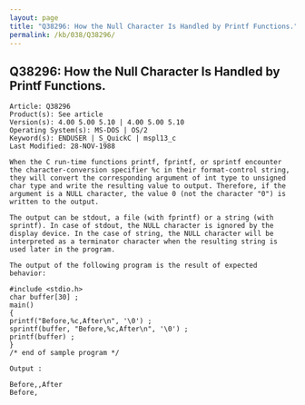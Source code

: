 ```yaml
---
layout: page
title: "Q38296: How the Null Character Is Handled by Printf Functions."
permalink: /kb/038/Q38296/
---
```


## Q38296: How the Null Character Is Handled by Printf Functions.

	Article: Q38296
	Product(s): See article
	Version(s): 4.00 5.00 5.10 | 4.00 5.00 5.10
	Operating System(s): MS-DOS | OS/2
	Keyword(s): ENDUSER | S_QuickC | mspl13_c
	Last Modified: 28-NOV-1988
	
	When the C run-time functions printf, fprintf, or sprintf encounter
	the character-conversion specifier %c in their format-control string,
	they will convert the corresponding argument of int type to unsigned
	char type and write the resulting value to output. Therefore, if the
	argument is a NULL character, the value 0 (not the character "0") is
	written to the output.
	
	The output can be stdout, a file (with fprintf) or a string (with
	sprintf). In case of stdout, the NULL character is ignored by the
	display device. In the case of string, the NULL character will be
	interpreted as a terminator character when the resulting string is
	used later in the program.
	
	The output of the following program is the result of expected
	behavior:
	
	#include <stdio.h>
	char buffer[30] ;
	main()
	{
	printf("Before,%c,After\n", '\0') ;
	sprintf(buffer, "Before,%c,After\n", '\0') ;
	printf(buffer) ;
	}
	/* end of sample program */
	
	Output :
	
	Before,,After
	Before,
